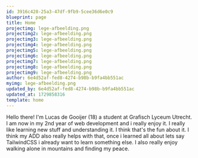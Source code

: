 ```yaml
---
id: 3916c428-25a3-47df-9fb9-5cee36d6e0c9
blueprint: page
title: Home
projectimg: lege-afbeelding.png
projectimg2: lege-afbeelding.png
projectimg3: lege-afbeelding.png
projectimg4: lege-afbeelding.png
projectimg5: lege-afbeelding.png
projectimg6: lege-afbeelding.png
projectimg7: lege-afbeelding.png
projectimg8: lege-afbeelding.png
projectimg9: lege-afbeelding.png
author: 6e4d52af-fed8-4274-b98b-b9fa4bb551ac
myimg: lege-afbeelding.png
updated_by: 6e4d52af-fed8-4274-b98b-b9fa4bb551ac
updated_at: 1729858316
template: home
---
```

Hello there! I'm Lucas de Gooijer (18) a student at Grafisch Lyceum Utrecht. I am now in my 2nd year of web development and i really enjoy it. I really like learning new stuff and understanding it. I think that's the fun about it. I think my ADD also really helps with that, once i learned all about lets say TailwindCSS i already want to learn something else. I also really enjoy walking alone in mountains and finding my peace.